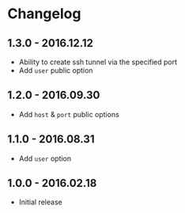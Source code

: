 # Changelog

## 1.3.0 - 2016.12.12

* Ability to create ssh tunnel via the specified port
* Add `user` public option

## 1.2.0 - 2016.09.30

* Add `host` & `port` public options

## 1.1.0 - 2016.08.31

* Add `user` option

## 1.0.0 - 2016.02.18

* Initial release
